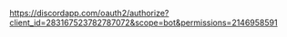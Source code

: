 https://discordapp.com/oauth2/authorize?client_id=283167523782787072&scope=bot&permissions=2146958591